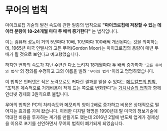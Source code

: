 # **무어의 법칙**
마이크로칩 기술의 발전 속도에 관한 일종의 법칙으로 **"마이크로칩에 저장할 수 있는 데이터 분량이 18-24개월 마다 두 배씩 증가한다"** 는 법칙입니다. 

이는 컴퓨터 성능이 거의 5년마다 10배, 10년마다 100배씩 개선된다는 것을 의미하는데, 1965년 미국 인텔사의 고든 무어(Gordon Moor)는 마이크로칩의 용량이 매년 두 배가 될 것으로 보인다고 예고했었습니다. 

하지만 변화의 속도가 지난 수년간 다소 느려져 18개월마다 두 배씩 증가하자 `'고든 무어의 법칙'`의 정의를 수정하고 그의 이름을 빌려 `'무어의 법칙'`이라고 명명하였습니다. 

이 법칙은 인터넷은 적은 노력으로도 커다란 결과를 얻을 수 있다는 [메트칼프의 법칙](https://github.com/uuuuuuuk/Real_NEW_IL/blob/main/CS/Metcalfe's%20law.md), “조직은 계속적으로 거래비용이 적게 드는 쪽으로 변화한다”는 [가치사슬의 법칙](https://github.com/uuuuuuuk/NEW_TIL/blob/main/CS/Value%20chain's%20law.md)과 함께 인터넷 경제의 3원칙으로 불립니다. 

무어의 법칙은 PC의 처리속도와 메모리의 양이 2배로 증가하고 비용은 상대적으로 떨어지는 효과를 가져 왔습니다. 이러한 디지털 혁명은 1990년대 말 미국의 정보기술에 막대한 비용을 투자하는 계기를 만들기도 했는데 2016년 2월에 반도체 업계가 경제성을 이유로 포기를 선언하면서 무어의 법칙이 폐기되게 되었습니다. 
